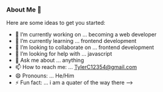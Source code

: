 ### About Me 👋



Here are some ideas to get you started:

- 🔭 I’m currently working on ... becoming a web developer  
- 🌱 I’m currently learning ... frontend development
- 👯 I’m looking to collaborate on ... frontend development 
- 🤔 I’m looking for help with ... javascript 
- 💬 Ask me about ... anything 
- 📫 How to reach me: ... TylerC12354@gmail.com
- 😄 Pronouns: ... He/Him
- ⚡ Fun fact: ... i am a quater of the way there
-->
